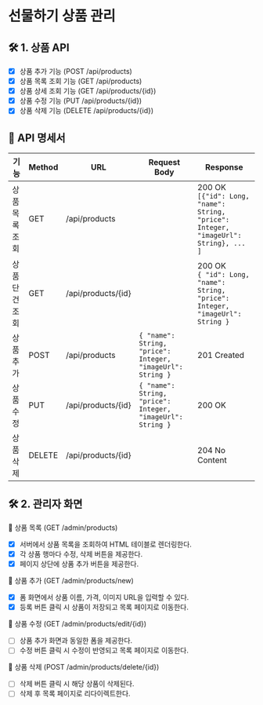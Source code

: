 # 선물하기 상품 관리

## 🛠 1. 상품 API

- [x] 상품 추가 기능 (POST /api/products)
- [x] 상품 목록 조회 기능 (GET /api/products)
- [x] 상품 상세 조회 기능 (GET /api/products/{id})
- [x] 상품 수정 기능 (PUT /api/products/{id})
- [x] 상품 삭제 기능 (DELETE /api/products/{id})

## 🧾 API 명세서

| 기능       | Method | URL                | Request Body                                               | Response                                                                               |
|----------|--------|--------------------|------------------------------------------------------------|----------------------------------------------------------------------------------------|
| 상품 목록 조회 | GET    | /api/products      |                                                            | 200 OK<br>`[{"id": Long, "name": String, "price": Integer, "imageUrl": String}, ... ]` |
| 상품 단건 조회 | GET    | /api/products/{id} |                                                            | 200 OK<br>`{ "id": Long, "name": String, "price": Integer, "imageUrl": String }`       |
| 상품 추가    | POST   | /api/products      | `{ "name": String, "price": Integer, "imageUrl": String }` | 201 Created                                                                            |
| 상품 수정    | PUT    | /api/products/{id} | `{ "name": String, "price": Integer, "imageUrl": String }` | 200 OK                                                                                 |
| 상품 삭제    | DELETE | /api/products/{id} |                                                            | 204 No Content                                                                         |

## 🛠 2. 관리자 화면

📌 상품 목록 (GET /admin/products)

- [x] 서버에서 상품 목록을 조회하여 HTML 테이블로 렌더링한다.
- [x] 각 상품 행마다 수정, 삭제 버튼을 제공한다.
- [x] 페이지 상단에 상품 추가 버튼을 제공한다.

📌 상품 추가 (GET /admin/products/new)

- [x] 폼 화면에서 상품 이름, 가격, 이미지 URL을 입력할 수 있다.
- [x] 등록 버튼 클릭 시 상품이 저장되고 목록 페이지로 이동한다.

📌 상품 수정 (GET /admin/products/edit/{id})

- [ ] 상품 추가 화면과 동일한 폼을 제공한다.
- [ ] 수정 버튼 클릭 시 수정이 반영되고 목록 페이지로 이동한다.

📌 상품 삭제 (POST /admin/products/delete/{id})

- [ ] 삭제 버튼 클릭 시 해당 상품이 삭제된다.
- [ ] 삭제 후 목록 페이지로 리다이렉트한다.
